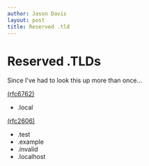 ```yaml
---
author: Jason Davis
layout: post
title: Reserved .tld
---
```

Reserved .TLDs
=======================
Since I've had to look this up more than once...

[(rfc6762)](https://tools.ietf.org/html/rfc6762)

* .local

[(rfc2606)](http://www.ietf.org/rfc/rfc2606.txt)

* .test
* .example
* .invalid
* .localhost

